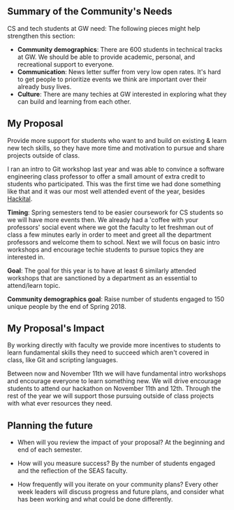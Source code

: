 ## Summary of the Community's Needs

CS and tech students at GW need:
The following pieces might help strengthen this section:
- **Community demographics**: There are 600 students in technical tracks at GW.  We should be able to provide academic, personal, and recreational support to everyone.
- **Communication**: News letter suffer from very low open rates. It's hard to get people to prioritize events we think are important over their already busy lives.
- **Culture**: There are many techies at GW interested in exploring what they can build and learning from each other.

## My Proposal
Provide more support for students who want to and build on existing & learn new tech skills, so they have more time and motivation to pursue and share projects outside of class.

I ran an intro to Git workshop last year and was able to convince a software engineering class professor to offer a small amount of extra credit to students who participated.  This was the first time we had done something like that and it was our most well attended event of the year, besides [Hackital](hackital.io).  

**Timing**: Spring semesters tend to be easier coursework for CS students so we will have more events then.  We already had a 'coffee with your professors' social event where we got the faculty to let freshman out of class a few minutes early in order to meet and greet all the department professors and welcome them to school. Next we will focus on basic intro workshops and encourage techie students to pursue topics they are interested in.

**Goal**: The goal for this year is to have at least 6 similarly attended workshops that are sanctioned by a department as an essential to attend/learn topic.

**Community demographics goal**: Raise number of students engaged to 150 unique people by the end of Spring 2018.

## My Proposal's Impact
By working directly with faculty we provide more incentives to students to learn fundamental skills they need to succeed which aren't covered in class, like Git and scripting languages.

Between now and November 11th we will have fundamental intro workshops and encourage everyone to learn something new.
We will drive encourage students to attend our hackathon on November 11th and 12th.
Through the rest of the year we will support those pursuing outside of class projects with what ever resources they need.

## Planning the future

- When will you review the impact of your proposal?
At the beginning and end of each semester.

- How will you measure success?
By the number of students engaged and the reflection of the SEAS faculty.

- How frequently will you iterate on your community plans?
Every other week leaders will discuss progress and future plans, and consider what has been working and what could be done differently.
